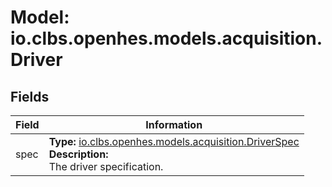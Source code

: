 # Model: io.clbs.openhes.models.acquisition.Driver

## Fields

| Field | Information |
| --- | --- |
| spec | <b>Type:</b> [io.clbs.openhes.models.acquisition.DriverSpec](model-io-clbs-openhes-models-acquisition-driverspec.md)<br><b>Description:</b><br>The driver specification. |

